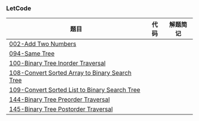### LetCode

题目 |代码 | 解题简记
--- | --- | --- 
[002-Add Two Numbers](https://leetcode.com/problems/add-two-numbers/)   |
[094-Same Tree](https://leetcode.com/problems/same-tree/)   |
[100-Binary Tree Inorder Traversal](https://leetcode.com/problems/binary-tree-inorder-traversal/)   |
[108-Convert Sorted Array to Binary Search Tree](https://leetcode.com/problems/convert-sorted-array-to-binary-search-tree/)   |
[109-Convert Sorted List to Binary Search Tree](https://leetcode.com/problems/convert-sorted-list-to-binary-search-tree/)   |
[144-Binary Tree Preorder Traversal](https://leetcode.com/problems/binary-tree-preorder-traversal/)   |
[145-Binary Tree Postorder Traversal](https://leetcode.com/problems/binary-tree-postorder-traversal/)   | 